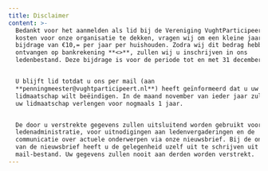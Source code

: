 ```yaml
---
title: Disclaimer
content: >-
  Bedankt voor het aanmelden als lid bij de Vereniging VughtParticipeert. Om de
  kosten voor onze organisatie te dekken, vragen wij om een kleine jaarlijkse
  bijdrage van €10,= per jaar per huishouden. Zodra wij dit bedrag hebben
  ontvangen op bankrekening **<>**, zullen wij u inschrijven in ons
  ledenbestand. Deze bijdrage is voor de periode tot en met 31 december 2020.


  U blijft lid totdat u ons per mail (aan
  **penningmeester@vughtparticipeert.nl**) heeft geïnformeerd dat u uw
  lidmaatschap wilt beëindigen. In de maand november van ieder jaar zullen wij
  uw lidmaatschap verlengen voor nogmaals 1 jaar. 


  De door u verstrekte gegevens zullen uitsluitend worden gebruikt voor de
  ledenadministratie, voor uitnodigingen aan ledenvergaderingen en de
  communicatie over actuele onderwerpen via onze nieuwsbrief. Bij de ontvangst
  van de nieuwsbrief heeft u de gelegenheid uzelf uit te schrijven uit het
  mail-bestand. Uw gegevens zullen nooit aan derden worden verstrekt.
---
```


